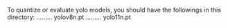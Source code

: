 
To quantize or evaluate yolo models, you should have the followings in this directory:
......... yolov8n.pt
......... yolo11n.pt
